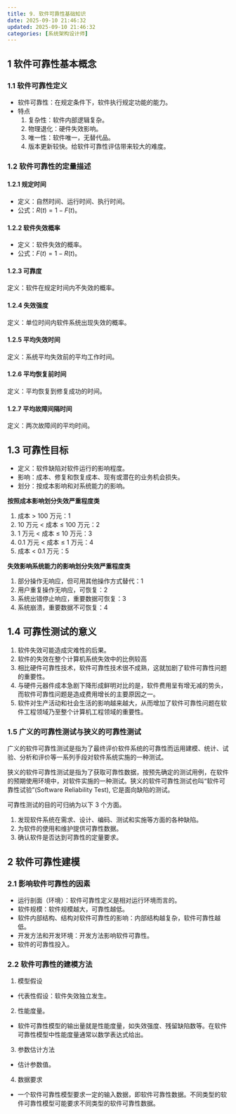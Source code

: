 ```yaml
---
title: 9. 软件可靠性基础知识
date: 2025-09-10 21:46:32
updated: 2025-09-10 21:46:32
categories: [系统架构设计师]
---
```


## 1 软件可靠性基本概念

### 1.1 软件可靠性定义

- 软件可靠性：在规定条件下，软件执行规定功能的能力。
- 特点
  1. 复杂性：软件内部逻辑复杂。
  2. 物理退化：硬件失效影响。
  3. 唯一性：软件唯一，无替代品。
  4. 版本更新较快。给软件可靠性评估带来较大的难度。<!-- more -->

### 1.2 软件可靠性的定量描述

#### 1.2.1 规定时间

- 定义：自然时间、运行时间、执行时间。
- 公式：$R(t) = 1 - F(t)$。

#### 1.2.2 软件失效概率

- 定义：软件失效的概率。
- 公式：$F(t) = 1 - R(t)$。

#### 1.2.3 可靠度

定义：软件在规定时间内不失效的概率。

#### 1.2.4 失效强度

定义：单位时间内软件系统出现失效的概率。

#### 1.2.5 平均失效时间

定义：系统平均失效前的平均工作时间。

#### 1.2.6 平均恢复前时间

定义：平均恢复到修复成功的时间。

#### 1.2.7 平均故障间隔时间

定义：两次故障间的平均时间。

## 1.3 可靠性目标

- 定义：软件缺陷对软件运行的影响程度。
- 影响：成本、修复和恢复成本、现有或潜在的业务机会损失。
- 划分：按成本影响和对系统能力的影响。

**按照成本影响划分失效严重程度类**

1. 成本 > 100 万元：1
1. 10 万元 < 成本 ≤ 100 万元：2
1. 1 万元 < 成本 ≤ 10 万元：3
1. 0.1 万元 < 成本 ≤ 1 万元：4
1. 成本 < 0.1 万元：5

**失效影响系统能力的影响划分失效严重程度类**

1. 部分操作无响应，但可用其他操作方式替代：1
1. 用户重复操作无响应，可恢复：2
1. 系统出错停止响应，重要数据可恢复：3
1. 系统崩溃，重要数据不可恢复：4

## 1.4 可靠性测试的意义

1. 软件失效可能造成灾难性的后果。
1. 软件的失效在整个计算机系统失效中的比例较高
1. 相比硬件可靠性技术，软件可靠性技术很不成熟，这就加剧了软件可靠性问题的重要性。
1. 与硬件元器件成本急剧下降形成鲜明对比的是，软件费用呈有增无减的势头，而软件可靠性问题是造成费用增长的主要原因之一。
1. 软件对生产活动和社会生活的影响越来越大，从而增加了软件可靠性问题在软件工程领域乃至整个计算机工程领域的重要性。

### 1.5 广义的可靠性测试与狭义的可靠性测试

广义的软件可靠性测试是指为了最终评价软件系统的可靠性而运用建模、统计、试验、分析和评价等一系列手段对软件系统实施的一种测试。

狭义的软件可靠性测试是指为了获取可靠性数据，按预先确定的测试用例，在软件的预期使用环境中，对软件实施的一种测试。狭义的软件可靠性测试也叫“软件可靠性试验”(Software Reliability Test), 它是面向缺陷的测试。

可靠性测试的目的可归纳为以下 3 个方面。

1. 发现软件系统在需求、设计、编码、测试和实施等方面的各种缺陷。
1. 为软件的使用和维护提供可靠性数据。
1. 确认软件是否达到可靠性的定量要求。

## 2 软件可靠性建模

### 2.1 影响软件可靠性的因素

- 运行剖面（环境）：软件可靠性定义是相对运行环境而言的。
- 软件规模：软件规模越大，可靠性越低。
- 软件内部结构、结构对软件可靠性的影响：内部结构越复杂，软件可靠性越低。
- 开发方法和开发环境：开发方法影响软件可靠性。
- 软件的可靠性投入。

### 2.2 软件可靠性的建模方法

1. 模型假设
  - 代表性假设：软件失效独立发生。
2. 性能度量。
  - 软件可靠性模型的输出量就是性能度量，如失效强度、残留缺陷数等。在软件可靠性模型中性能度量通常以数学表达式给出。
3. 参数估计方法
  - 估计参数值。
4. 数据要求
  - 一个软件可靠性模型要求一定的输入数据，即软件可靠性数据。不同类型的软件可靠性模型可能要求不同类型的软件可靠性数据。
